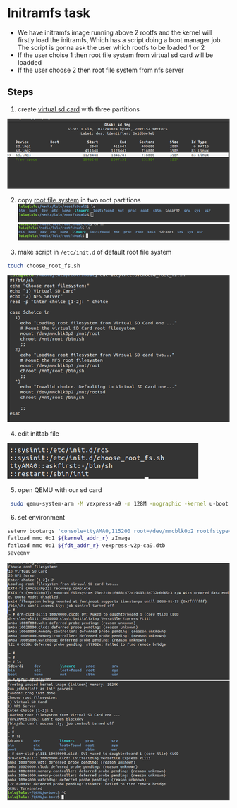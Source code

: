 # Initramfs task
- We have initramfs image running above 2 rootfs and the kernel will firstly load the initramfs, Which has a script doing a boot manager job. The script is gonna ask the user which rootfs to be loaded
1 or 2
- If the user choise 1 then root file system from virtual sd card  will be loadded
- If the user choose 2 then root file system from nfs server 


## Steps

1. create [virtual sd card](https://github.com/luluehab/Embedded-Linux-New/tree/main/Embedded%20Linux/Virtual%20SD%20Card) with three partitions

![alt text](image-8.png)

2. copy [root file system](https://github.com/luluehab/Embedded-Linux-New/tree/main/Embedded%20Linux/BUSY%20Box) in two root partitions
![alt text](image.png)
![alt text](image-1.png)

3. make script in `/etc/init.d` of default root file system 

```sh 
touch choose_root_fs.sh 
```
![alt text](image-2.png)

4. edit inittab file 

![alt text](image-3.png)

5. open QEMU with our sd card 

```sh
 sudo qemu-system-arm -M vexpress-a9 -m 128M -nographic -kernel u-boot -sd ../SD_CARD/dual.img
```

6. set environment 

```sh 
setenv bootargs 'console=ttyAMA0,115200 root=/dev/mmcblk0p2 rootfstype=ext4 rw rootwait'
fatload mmc 0:1 ${kernel_addr_r} zImage
fatload mmc 0:1 ${fdt_addr_r} vexpress-v2p-ca9.dtb
saveenv
```
![alt text](image-4.png)
![alt text](image-5.png)
